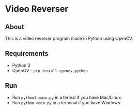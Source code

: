 # Video Reverser

## About
This is a video reverser program made in Python using OpenCV.

## Requirements

- Python 3
- OpenCV - `pip install opencv-python`

## Run

- Run `python3 main.py` in a terinal if you have Mac/Linux.
- Run `python main.py` in a terminal if you have Windows.
